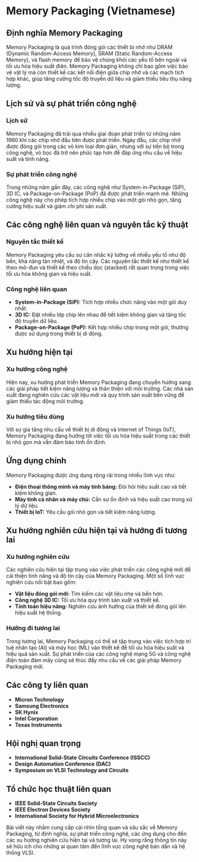 # Memory Packaging (Vietnamese)

## Định nghĩa Memory Packaging

Memory Packaging là quá trình đóng gói các thiết bị nhớ như DRAM (Dynamic Random-Access Memory), SRAM (Static Random-Access Memory), và flash memory để bảo vệ chúng khỏi các yếu tố bên ngoài và tối ưu hóa hiệu suất điện. Memory Packaging không chỉ bao gồm việc bảo vệ vật lý mà còn thiết kế các kết nối điện giữa chip nhớ và các mạch tích hợp khác, giúp tăng cường tốc độ truyền dữ liệu và giảm thiểu tiêu thụ năng lượng.

## Lịch sử và sự phát triển công nghệ

### Lịch sử

Memory Packaging đã trải qua nhiều giai đoạn phát triển từ những năm 1960 khi các chip nhớ đầu tiên được phát triển. Ngày đầu, các chip nhớ được đóng gói trong các vỏ kim loại đơn giản, nhưng với sự tiến bộ trong công nghệ, vỏ bọc đã trở nên phức tạp hơn để đáp ứng nhu cầu về hiệu suất và tính năng.

### Sự phát triển công nghệ

Trong những năm gần đây, các công nghệ như System-in-Package (SiP), 3D IC, và Package-on-Package (PoP) đã được phát triển mạnh mẽ. Những công nghệ này cho phép tích hợp nhiều chip vào một gói nhỏ gọn, tăng cường hiệu suất và giảm chi phí sản xuất.

## Các công nghệ liên quan và nguyên tắc kỹ thuật

### Nguyên tắc thiết kế

Memory Packaging yêu cầu sự cân nhắc kỹ lưỡng về nhiều yếu tố như độ bền, khả năng tản nhiệt, và độ tin cậy. Các nguyên tắc thiết kế như thiết kế theo mô-đun và thiết kế theo chiều dọc (stacked) rất quan trọng trong việc tối ưu hóa không gian và hiệu suất.

### Công nghệ liên quan

- **System-in-Package (SiP):** Tích hợp nhiều chức năng vào một gói duy nhất.
- **3D IC:** Đặt nhiều lớp chip lên nhau để tiết kiệm không gian và tăng tốc độ truyền dữ liệu.
- **Package-on-Package (PoP):** Kết hợp nhiều chip trong một gói, thường được sử dụng trong thiết bị di động.

## Xu hướng hiện tại

### Xu hướng công nghệ

Hiện nay, xu hướng phát triển Memory Packaging đang chuyển hướng sang các giải pháp tiết kiệm năng lượng và thân thiện với môi trường. Các nhà sản xuất đang nghiên cứu các vật liệu mới và quy trình sản xuất bền vững để giảm thiểu tác động môi trường.

### Xu hướng tiêu dùng

Với sự gia tăng nhu cầu về thiết bị di động và Internet of Things (IoT), Memory Packaging đang hướng tới việc tối ưu hóa hiệu suất trong các thiết bị nhỏ gọn mà vẫn đảm bảo tính ổn định.

## Ứng dụng chính

Memory Packaging được ứng dụng rộng rãi trong nhiều lĩnh vực như:

- **Điện thoại thông minh và máy tính bảng:** Đòi hỏi hiệu suất cao và tiết kiệm không gian.
- **Máy tính cá nhân và máy chủ:** Cần sự ổn định và hiệu suất cao trong xử lý dữ liệu.
- **Thiết bị IoT:** Yêu cầu gói nhỏ gọn và tiết kiệm năng lượng.

## Xu hướng nghiên cứu hiện tại và hướng đi tương lai

### Xu hướng nghiên cứu

Các nghiên cứu hiện tại tập trung vào việc phát triển các công nghệ mới để cải thiện tính năng và độ tin cậy của Memory Packaging. Một số lĩnh vực nghiên cứu nổi bật bao gồm:

- **Vật liệu đóng gói mới:** Tìm kiếm các vật liệu nhẹ và bền hơn.
- **Công nghệ 3D IC:** Tối ưu hóa quy trình sản xuất và thiết kế.
- **Tính toán hiệu năng:** Nghiên cứu ảnh hưởng của thiết kế đóng gói lên hiệu suất hệ thống.

### Hướng đi tương lai

Trong tương lai, Memory Packaging có thể sẽ tập trung vào việc tích hợp trí tuệ nhân tạo (AI) và máy học (ML) vào thiết kế để tối ưu hóa hiệu suất và hiệu quả sản xuất. Sự phát triển của các công nghệ mạng 5G và công nghệ điện toán đám mây cũng sẽ thúc đẩy nhu cầu về các giải pháp Memory Packaging mới.

## Các công ty liên quan

- **Micron Technology**
- **Samsung Electronics**
- **SK Hynix**
- **Intel Corporation**
- **Texas Instruments**

## Hội nghị quan trọng

- **International Solid-State Circuits Conference (ISSCC)**
- **Design Automation Conference (DAC)**
- **Symposium on VLSI Technology and Circuits**

## Tổ chức học thuật liên quan

- **IEEE Solid-State Circuits Society**
- **IEEE Electron Devices Society**
- **International Society for Hybrid Microelectronics**

Bài viết này nhằm cung cấp cái nhìn tổng quan và sâu sắc về Memory Packaging, từ định nghĩa, sự phát triển công nghệ, các ứng dụng cho đến các xu hướng nghiên cứu hiện tại và tương lai. Hy vọng rằng thông tin này sẽ hữu ích cho những ai quan tâm đến lĩnh vực công nghệ bán dẫn và hệ thống VLSI.